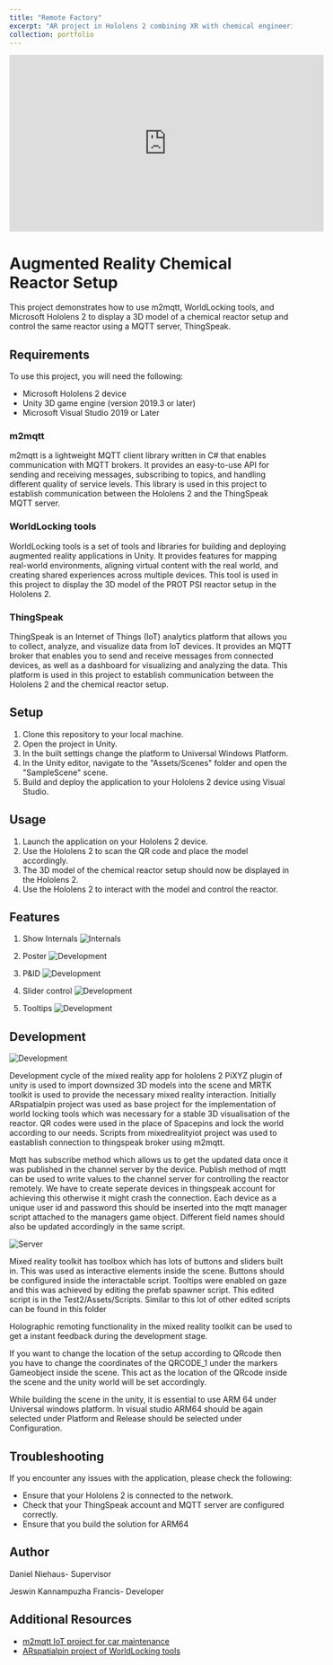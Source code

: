 ```yaml
---
title: "Remote Factory"
excerpt: "AR project in Hololens 2 combining XR with chemical engineering and IoT making possible to remotely control a plant from your home<br/><img src='/images/reactor.png'>"
collection: portfolio
---
```

<iframe width="560" height="315" src="https://www.youtube.com/embed/tyZsAxdSBIg?si=vdudPeCmzNQm-Ulf" title="YouTube video player" frameborder="0" allow="accelerometer; autoplay; clipboard-write; encrypted-media; gyroscope; picture-in-picture; web-share" referrerpolicy="strict-origin-when-cross-origin" allowfullscreen></iframe>

# Augmented Reality Chemical Reactor Setup

This project demonstrates how to use m2mqtt, WorldLocking tools, and Microsoft Hololens 2 to display a 3D model of a chemical reactor setup and control the same reactor using a MQTT server, ThingSpeak.

## Requirements

To use this project, you will need the following:

- Microsoft Hololens 2 device
- Unity 3D game engine (version 2019.3 or later)
- Microsoft Visual Studio 2019 or Later

### m2mqtt

m2mqtt is a lightweight MQTT client library written in C# that enables communication with MQTT brokers. It provides an easy-to-use API for sending and receiving messages, subscribing to topics, and handling different quality of service levels. This library is used in this project to establish communication between the Hololens 2 and the ThingSpeak MQTT server.

### WorldLocking tools

WorldLocking tools is a set of tools and libraries for building and deploying augmented reality applications in Unity. It provides features for mapping real-world environments, aligning virtual content with the real world, and creating shared experiences across multiple devices. This tool is used in this project to display the 3D model of the PROT PSI reactor setup in the Hololens 2.

### ThingSpeak

ThingSpeak is an Internet of Things (IoT) analytics platform that allows you to collect, analyze, and visualize data from IoT devices. It provides an MQTT broker that enables you to send and receive messages from connected devices, as well as a dashboard for visualizing and analyzing the data. This platform is used in this project to establish communication between the Hololens 2 and the chemical reactor setup.

## Setup

1. Clone this repository to your local machine.
2. Open the project in Unity.
3. In the built settings change the platform to Universal Windows Platform.
4. In the Unity editor, navigate to the "Assets/Scenes" folder and open the "SampleScene" scene.
5. Build and deploy the application to your Hololens 2 device using Visual Studio.


## Usage

1. Launch the application on your Hololens 2 device.
2. Use the Hololens 2 to scan the QR code and place the model accordingly.
3. The 3D model of the chemical reactor setup should now be displayed in the Hololens 2.
4. Use the Hololens 2 to interact with the model and control the reactor.

## Features

1. Show Internals
![Internals](/images/Internals.png)

2. Poster
![Development](/images/Poster.png)

3. P&ID
![Development](/images/PID.png)

4. Slider control
![Development](/images/Slider.png)

5. Tooltips
![Development](/images/Tooltip.png)

## Development
![Development](/images/Development.png)

Development cycle of the mixed reality app for hololens 2
PiXYZ plugin of unity is used to import downsized 3D models into the scene and MRTK toolkit is used to provide the necessary mixed reality interaction. Initially ARspatialpin project was used as base project for the implementation of world locking tools which was necessary for a stable 3D visualisation of the reactor. QR codes were used in the place of Spacepins and lock the world according to our needs. Scripts from mixedrealityiot project was used to eastablish connection to thingspeak broker using m2mqtt. 

Mqtt has subscribe method which allows us to get the updated data once it was published in the channel server by the device. Publish method of mqtt can be used to write values to the channel server for controlling the reactor remotely. We have to create seperate devices in thingspeak account for achieving this otherwise it might crash the connection. Each device as a unique user id and password this should be inserted into the mqtt manager script attached to the managers game object. Different field names should also be updated accordingly in the same script.

![Server](/images/MQTTserver.png)

Mixed reality toolkit has toolbox which has lots of buttons and sliders built in. This was used as interactive elements inside the scene. Buttons should be configured inside the interactable script. Tooltips were enabled on gaze and this was achieved by editing the prefab spawner script. This edited script is in the  Test2/Assets/Scripts. Similar to this lot of other edited scripts can be found in this folder

Holographic remoting functionality in the mixed reality toolkit can be used to get a instant feedback during the development stage.

If you want to change the location of the setup according to QRcode then you have to change the coordinates of the QRCODE_1 under the markers Gameobject inside the scene. This act as the location of the QRcode inside the scene and the unity world will be set accordingly.

While building the scene in the unity, it is essential to use ARM 64 under Universal windows platform. In visual studio ARM64 should be again selected under Platform and Release  should be selected under Configuration.
## Troubleshooting

If you encounter any issues with the application, please check the following:

- Ensure that your Hololens 2 is connected to the network.
- Check that your ThingSpeak account and MQTT server are configured correctly.
- Ensure that you build the solution for ARM64

## Author
Daniel Niehaus- Supervisor

Jeswin Kannampuzha Francis- Developer


## Additional Resources


- [m2mqtt IoT project for car maintenance](https://github.com/mixedrealityiot/OBD-II_MQTT_HoloLens.git)
- [ARspatialpin project of WorldLocking tools](https://github.com/microsoft/MixedReality-WorldLockingTools-Samples.git)
 
